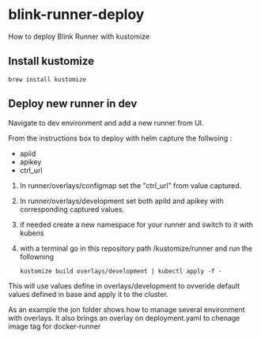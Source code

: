 # blink-runner-deploy

How to deploy Blink Runner with kustomize

## Install kustomize

`brew install kustomize`

## Deploy new runner in dev

Navigate to dev environment and add a new runner from UI.

From the instructions box to deploy with helm capture the follwoing :
* apiid
* apikey
* ctrl_url

1. In runner/overlays/configmap set the "ctrl_url"  from value captured.
2. In runner/overlays/development set both apiId and apikey with corresponding captured values.
3. if needed create a new namespace for your runner and switch to it with kubens
4. with a terminal go in this repository path /kustomize/runner and run the followning
   
   `kustomize build overlays/development | kubectl apply -f -`

This will use values define in overlays/development to ovveride default values defined in base and apply it to the cluster.

As an example the jon folder shows how to manage several environment with overlays. It also brings an overlay on deployment.yaml to chenage image tag for docker-runner